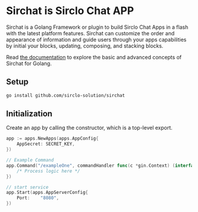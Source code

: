 # Sirchat is Sirclo Chat APP

Sirchat is a Golang Framework or plugin to build Sirclo Chat Apps in a flash with the latest platform features. Sirchat can customize the order and appearance of information and guide users through your apps capabilities by initial your blocks, updating, composing, and stacking blocks.

Read [the documentation](https://pkg.go.dev/github.com/sirclo-solution/sirchat) to explore the basic and advanced concepts of Sirchat for Golang.

## Setup

```bash
go install github.com/sirclo-solution/sirchat
```

## Initialization

Create an app by calling the constructor, which is a top-level export.

```go
app := apps.NewApps(apps.AppConfig{
    AppSecret: SECRET_KEY,
})

// Example Command
app.Command("/exampleOne", commandHandler func(c *gin.Context) (interface{}, error){
    /* Process logic here */
})

// start service
app.Start(apps.AppServerConfig{
    Port:    "8080",
})
```